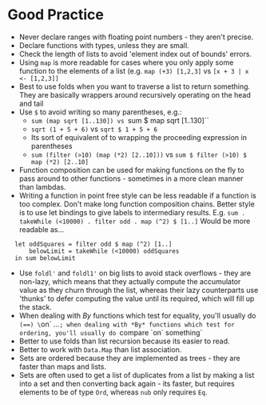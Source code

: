 # Good Practice 

- Never declare ranges with floating point numbers - they aren't precise.
- Declare functions with types, unless they are small.
- Check the length of lists to avoid 'element index out of bounds' errors.
- Using `map` is more readable for cases where you only apply some function to the elements of a list (e.g. `map (+3) [1,2,3]` vs `[x + 3 | x <- [1,2,3]]`
- Best to use folds when you want to traverse a list to return something. They are basically wrappers around recursively operating on the head and tail
- Use `$` to avoid writing so many parentheses, e.g.:
  - `sum (map sqrt [1..130]) vs `sum $ map sqrt [1..130]``
  - `sqrt (1 + 5 + 6)` vs `sqrt $ 1 + 5 + 6`
  - Its sort of equivalent of to wrapping the proceeding expression in parentheses
  - `sum (filter (>10) (map (*2) [2..10]))` vs `sum $ filter (>10) $ map (*2) [2..10]`
- Function composition can be used for making functions on the fly to pass around to other functions - sometimes in a more clean manner than lambdas.
- Writing a function in point free style can be less readable if a function is too complex. Don't make long function composition chains. Better style is to use let bindings to give labels to intermediary results. E.g. `sum . takeWhile (<10000) . filter odd . map (^2) $ [1..]` Would be more readable as...
```
  let oddSquares = filter odd $ map (^2) [1..]
      belowLimit = takeWhile (<10000) oddSquares 
  in sum belowLimit
```
- Use `foldl'` and `foldl1'` on big lists to avoid stack overflows - they are non-lazy, which means that they actually compute the accumulator value as they churn through the list, whereas their lazy counterparts use 'thunks' to defer computing the value until its required, which will fill up the stack.
- When dealing with *By* functions which test for equality, you'll usually do `(==) \`on\` ...`; when dealing with *By* functions which test for ordering, you'll usually do `compare \`on\` something`
- Better to use folds than list recursion because its easier to read.
- Better to work with `Data.Map` than list association.
- Sets are ordered because they are implemented as trees - they are faster than maps and lists.
- Sets are often used to get a list of duplicates from a list by making a list into a set and then converting back again - its faster, but requires elements to be of type `Ord`, whereas `nub` only requires `Eq`.
